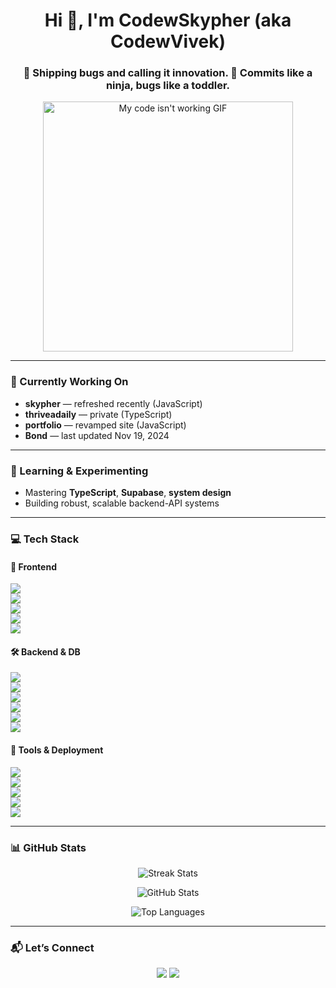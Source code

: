 <h1 align="center">Hi 👋, I'm CodewSkypher (aka CodewVivek)</h1>
<h3 align="center">👾 Shipping bugs and calling it innovation. 🥷 Commits like a ninja, bugs like a toddler.</h3>

<p align="center">
  <img src="https://media.giphy.com/media/3o6Zt6ML6BklcajjsA/giphy.gif" width="400" alt="My code isn't working GIF"/>
</p>

---

### 🔭 Currently Working On
- **skypher** — refreshed recently (JavaScript)
- **thriveadaily** — private (TypeScript)
- **portfolio** — revamped site (JavaScript)
- **Bond** — last updated Nov 19, 2024

---

### 🌱 Learning & Experimenting
- Mastering **TypeScript**, **Supabase**, **system design**
- Building robust, scalable backend-API systems

---

### 💻 Tech Stack

#### 🚀 Frontend  
<code><img src="https://img.shields.io/badge/-JavaScript-black?style=flat-square&logo=javascript"/></code>  
<code><img src="https://img.shields.io/badge/-React-black?style=flat-square&logo=react"/></code>  
<code><img src="https://img.shields.io/badge/-HTML5-black?style=flat-square&logo=html5"/></code>  
<code><img src="https://img.shields.io/badge/-CSS3-black?style=flat-square&logo=css3"/></code>  
<code><img src="https://img.shields.io/badge/-TailwindCSS-black?style=flat-square&logo=tailwind-css"/></code>

#### 🛠 Backend & DB  
<code><img src="https://img.shields.io/badge/-Node.js-black?style=flat-square&logo=node.js"/></code>  
<code><img src="https://img.shields.io/badge/-Java-black?style=flat-square&logo=java"/></code>  
<code><img src="https://img.shields.io/badge/-Python-black?style=flat-square&logo=python"/></code>  
<code><img src="https://img.shields.io/badge/-MongoDB-black?style=flat-square&logo=mongodb"/></code>  
<code><img src="https://img.shields.io/badge/-MySQL-black?style=flat-square&logo=mysql"/></code>  
<code><img src="https://img.shields.io/badge/-Supabase-black?style=flat-square&logo=supabase"/></code>

#### 🧰 Tools & Deployment  
<code><img src="https://img.shields.io/badge/-Git-black?style=flat-square&logo=git"/></code>  
<code><img src="https://img.shields.io/badge/-GitHub-black?style=flat-square&logo=github"/></code>  
<code><img src="https://img.shields.io/badge/-Netlify-black?style=flat-square&logo=netlify"/></code>  
<code><img src="https://img.shields.io/badge/-Vercel-black?style=flat-square&logo=vercel"/></code>  
<code><img src="https://img.shields.io/badge/-VS%20Code-black?style=flat-square&logo=visualstudiocode"/></code>

---

### 📊 GitHub Stats  
<p align="center">
  <img src="https://github-readme-streak-stats.herokuapp.com/?user=CodewVivek&theme=tokyonight" alt="Streak Stats"/>
</p>
<p align="center">
  <img src="https://github-readme-stats.vercel.app/api?username=CodewVivek&show_icons=true&theme=radical" alt="GitHub Stats"/>
</p>
<p align="center">
  <img src="https://github-readme-stats.vercel.app/api/top-langs/?username=CodewVivek&layout=compact&theme=radical" alt="Top Languages"/>
</p>

---

### 📬 Let’s Connect  
<p align="center">
  <a href="https://github.com/CodewVivek"><img src="https://img.shields.io/badge/-GitHub-100000?style=for-the-badge&logo=github"/></a>
  <a href="mailto:youremail@example.com"><img src="https://img.shields.io/badge/-Gmail-D14836?style=for-the-badge&logo=gmail"/></a>
</p>
